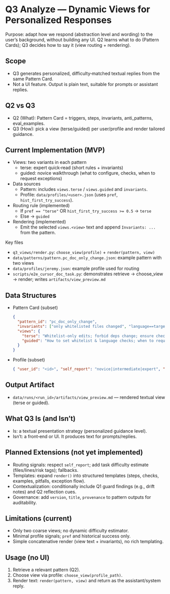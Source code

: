 # Q3 Analyze — Dynamic Views for Personalized Responses

Purpose: adapt how we respond (abstraction level and wording) to the user’s background, without building any UI. Q2 learns what to do (Pattern Cards); Q3 decides how to say it (view routing + rendering).

## Scope
- Q3 generates personalized, difficulty‑matched textual replies from the same Pattern Card.
- Not a UI feature. Output is plain text, suitable for prompts or assistant replies.

## Q2 vs Q3
- Q2 (What): Pattern Card = triggers, steps, invariants, anti_patterns, eval_examples.
- Q3 (How): pick a view (terse/guided) per user/profile and render tailored guidance.

## Current Implementation (MVP)
- Views: two variants in each pattern
  - terse: expert quick‑read (short rules + invariants)
  - guided: novice walkthrough (what to configure, checks, when to request exceptions)
- Data sources
  - Pattern: includes `views.terse` / `views.guided` and `invariants`.
  - Profile: `data/profiles/<user>.json` (uses `pref`, `hist_first_try_success`).
- Routing rule (implemented)
  - If `pref == "terse"` OR `hist_first_try_success >= 0.5` → `terse`
  - Else → `guided`
- Rendering (implemented)
  - Emit the selected `views.<view>` text and append `Invariants: ...` from the pattern.

Key files
- `q3_views/render.py`: `choose_view(profile)` + `render(pattern, view)`
- `data/patterns/pattern.pc_doc_only_change.json`: example pattern with two views
- `data/profiles/jeremy.json`: example profile used for routing
- `scripts/e2e_cursor_doc_task.py`: demonstrates retrieve → choose_view → render; writes `artifacts/view_preview.md`

## Data Structures
- Pattern Card (subset)
  ```json
  {
    "pattern_id": "pc_doc_only_change",
    "invariants": ["only whitelisted files changed", "language==target"],
    "views": {
      "terse": "Whitelist-only edits; forbid deps change; ensure checks.",
      "guided": "How to set whitelist & language checks; when to request exceptions."
    }
  }
  ```
- Profile (subset)
  ```json
  { "user_id": "<id>", "self_report": "novice|intermediate|expert", "hist_first_try_success": 0.35, "pref": "terse|guided|none" }
  ```

## Output Artifact
- `data/runs/<run_id>/artifacts/view_preview.md` — rendered textual view (terse or guided).

## What Q3 Is (and Isn’t)
- Is: a textual presentation strategy (personalized guidance level).
- Isn’t: a front‑end or UI. It produces text for prompts/replies.

## Planned Extensions (not yet implemented)
- Routing signals: respect `self_report`; add task difficulty estimate (files/lines/risk tags); fallbacks.
- Templates: expand `render()` into structured templates (steps, checks, examples, pitfalls, exception flow).
- Contextualization: conditionally include Q1 guard findings (e.g., drift notes) and Q2 reflection cues.
- Governance: add `version`, `title`, `provenance` to pattern outputs for auditability.

## Limitations (current)
- Only two coarse views; no dynamic difficulty estimator.
- Minimal profile signals; `pref` and historical success only.
- Simple concatenative render (view text + invariants), no rich templating.

## Usage (no UI)
1) Retrieve a relevant pattern (Q2).  
2) Choose view via profile: `choose_view(profile_path)`.  
3) Render text: `render(pattern, view)` and return as the assistant/system reply.

